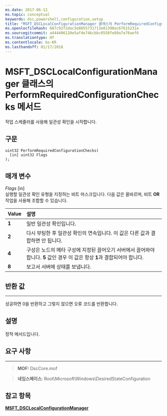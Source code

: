 ```yaml
---
ms.date: 2017-06-12
ms.topic: conceptual
keywords: dsc,powershell,configuration,setup
title: "MSFT_DSCLocalConfigurationManager 클래스의 PerformRequiredConfigurationChecks 메서드"
ms.openlocfilehash: 687c92f2dac5e8855731713e81390ac67615231e
ms.sourcegitcommit: a444406120e5af4e746cbbc0558fe89a7e78aef6
ms.translationtype: HT
ms.contentlocale: ko-KR
ms.lasthandoff: 01/17/2018
---
```

# <a name="performrequiredconfigurationchecks-method-of-the-msftdsclocalconfigurationmanager-class"></a>MSFT_DSCLocalConfigurationManager 클래스의 PerformRequiredConfigurationChecks 메서드

작업 스케줄러를 사용해 일관성 확인을 시작합니다.

<a name="syntax"></a>구문
------

```mof
uint32 PerformRequiredConfigurationChecks(
  [in] uint32 Flags
);
```

<a name="parameters"></a>매개 변수
----------

*Flags* \[in\]  
실행할 일관성 확인 유형을 지정하는 비트 마스크입니다. 다음 값은 올바르며, 비트 **OR** 작업을 사용해 조합할 수 있습니다.

|Value |설명 |
|:--- |:---|
|**1** | 일반 일관성 확인입니다. |
|**2** | 다시 부팅한 후 일관성 확인의 연속입니다. 이 값은 다른 값과 결합하면 안 됩니다. |
|**4** | 구성은 노드의 메타 구성에 지정된 끌어오기 서버에서 끌어와야 합니다. **5** 값인 경우 이 값은 항상 **1**과 결합되어야 합니다. |
|**8** | 보고서 서버에 상태를 보냅니다. |

## <a name="return-value"></a>반환 값
------------

성공하면 0을 반환하고 그렇지 않으면 오류 코드를 반환합니다.

## <a name="remarks"></a>설명

정적 메서드입니다.

## <a name="requirements"></a>요구 사항
------------
>**MOF:** DscCore.mof

>**네임스페이스**: Root\Microsoft\Windows\DesiredStateConfiguration


## <a name="see-also"></a>참고 항목


[**MSFT_DSCLocalConfigurationManager**](msft-dsclocalconfigurationmanager.md)


 

 



